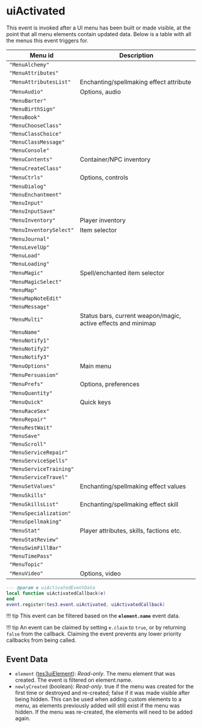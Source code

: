 # uiActivated
<div class="search_terms" style="display: none">uiactivated</div>

<!---
	This file is autogenerated. Do not edit this file manually. Your changes will be ignored.
	More information: https://github.com/MWSE/MWSE/tree/master/docs
-->

This event is invoked after a UI menu has been built or made visible, at the point that all menu elements contain updated data. Below is a table with all the menus this event triggers for.

Menu id                 | Description
----------------------- | -------------------------
`"MenuAlchemy"`         |
`"MenuAttributes"`      |
`"MenuAttributesList"`  | Enchanting/spellmaking effect attribute
`"MenuAudio"`           | Options, audio
`"MenuBarter"`          |
`"MenuBirthSign"`       |
`"MenuBook"`            |
`"MenuChooseClass"`     |
`"MenuClassChoice"`     |
`"MenuClassMessage"`    |
`"MenuConsole"`         |
`"MenuContents"`        | Container/NPC inventory
`"MenuCreateClass"`     |
`"MenuCtrls"`           | Options, controls
`"MenuDialog"`          |
`"MenuEnchantment"`     |
`"MenuInput"`           |
`"MenuInputSave"`       |
`"MenuInventory"`       | Player inventory
`"MenuInventorySelect"` | Item selector
`"MenuJournal"`         |
`"MenuLevelUp"`         |
`"MenuLoad"`            |
`"MenuLoading"`         |
`"MenuMagic"`           | Spell/enchanted item selector
`"MenuMagicSelect"`     |
`"MenuMap"`             |
`"MenuMapNoteEdit"`     |
`"MenuMessage"`         |
`"MenuMulti"`           | Status bars, current weapon/magic, active effects and minimap
`"MenuName"`            |
`"MenuNotify1"`         |
`"MenuNotify2"`         |
`"MenuNotify3"`         |
`"MenuOptions"`         | Main menu
`"MenuPersuasion"`      |
`"MenuPrefs"`           | Options, preferences
`"MenuQuantity"`        |
`"MenuQuick"`           | Quick keys
`"MenuRaceSex"`         |
`"MenuRepair"`          |
`"MenuRestWait"`        |
`"MenuSave"`            |
`"MenuScroll"`          |
`"MenuServiceRepair"`   |
`"MenuServiceSpells"`   |
`"MenuServiceTraining"` |
`"MenuServiceTravel"`   |
`"MenuSetValues"`       | Enchanting/spellmaking effect values
`"MenuSkills"`          |
`"MenuSkillsList"`      | Enchanting/spellmaking effect skill
`"MenuSpecialization"`  |
`"MenuSpellmaking"`     |
`"MenuStat"`            | Player attributes, skills, factions etc.
`"MenuStatReview"`      |
`"MenuSwimFillBar"`     |
`"MenuTimePass"`        |
`"MenuTopic"`           |
`"MenuVideo"`           | Options, video


```lua
--- @param e uiActivatedEventData
local function uiActivatedCallback(e)
end
event.register(tes3.event.uiActivated, uiActivatedCallback)
```

!!! tip
	This event can be filtered based on the **`element.name`** event data.

!!! tip
	An event can be claimed by setting `e.claim` to `true`, or by returning `false` from the callback. Claiming the event prevents any lower priority callbacks from being called.

## Event Data

* `element` ([tes3uiElement](../../types/tes3uiElement)): *Read-only*. The menu element that was created. The event is filtered on element.name.
* `newlyCreated` (boolean): *Read-only*. true if the menu was created for the first time or destroyed and re-created; false if it was made visible after being hidden. This can be used when adding custom elements to a menu, as elements previously added will still exist if the menu was hidden. If the menu was re-created, the elements will need to be added again.


